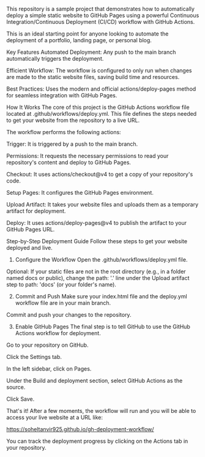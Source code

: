 This repository is a sample project that demonstrates how to automatically deploy a simple static website to GitHub Pages using a powerful Continuous Integration/Continuous Deployment (CI/CD) workflow with GitHub Actions.

This is an ideal starting point for anyone looking to automate the deployment of a portfolio, landing page, or personal blog.

Key Features
Automated Deployment: Any push to the main branch automatically triggers the deployment.

Efficient Workflow: The workflow is configured to only run when changes are made to the static website files, saving build time and resources.

Best Practices: Uses the modern and official actions/deploy-pages method for seamless integration with GitHub Pages.

How It Works
The core of this project is the GitHub Actions workflow file located at .github/workflows/deploy.yml. This file defines the steps needed to get your website from the repository to a live URL.

The workflow performs the following actions:

Trigger: It is triggered by a push to the main branch.

Permissions: It requests the necessary permissions to read your repository's content and deploy to GitHub Pages.

Checkout: It uses actions/checkout@v4 to get a copy of your repository's code.

Setup Pages: It configures the GitHub Pages environment.

Upload Artifact: It takes your website files and uploads them as a temporary artifact for deployment.

Deploy: It uses actions/deploy-pages@v4 to publish the artifact to your GitHub Pages URL.

Step-by-Step Deployment Guide
Follow these steps to get your website deployed and live.

1. Configure the Workflow
Open the .github/workflows/deploy.yml file.

Optional: If your static files are not in the root directory (e.g., in a folder named docs or public), change the path: '.' line under the Upload artifact step to path: 'docs' (or your folder's name).

2. Commit and Push
Make sure your index.html file and the deploy.yml workflow file are in your main branch.

Commit and push your changes to the repository.

3. Enable GitHub Pages
The final step is to tell GitHub to use the GitHub Actions workflow for deployment.

Go to your repository on GitHub.

Click the Settings tab.

In the left sidebar, click on Pages.

Under the Build and deployment section, select GitHub Actions as the source.

Click Save.

That's it! After a few moments, the workflow will run and you will be able to access your live website at a URL like:

https://soheltanvir925.github.io/gh-deployment-workflow/

You can track the deployment progress by clicking on the Actions tab in your repository.
